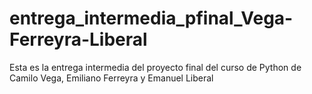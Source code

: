 # entrega_intermedia_pfinal_Vega-Ferreyra-Liberal
Esta es la entrega intermedia del proyecto final del curso de Python de Camilo Vega, Emiliano Ferreyra y Emanuel Liberal

